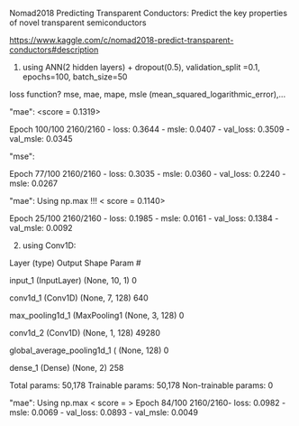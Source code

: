 Nomad2018 Predicting Transparent Conductors: Predict the key properties of novel transparent semiconductors

https://www.kaggle.com/c/nomad2018-predict-transparent-conductors#description

1) using ANN(2 hidden layers) + dropout(0.5), validation_split =0.1, epochs=100, batch_size=50

loss function? mse, mae, mape, msle (mean_squared_logarithmic_error),...

"mae": <score = 0.1319>

Epoch 100/100
2160/2160 - loss: 0.3644 - msle: 0.0407 - val_loss: 0.3509 - val_msle: 0.0345

"mse":

Epoch 77/100
2160/2160 - loss: 0.3035 - msle: 0.0360 - val_loss: 0.2240 - msle: 0.0267

"mae": Using np.max !!! < score = 0.1140>

Epoch 25/100
2160/2160 - loss: 0.1985 - msle: 0.0161 - val_loss: 0.1384 - val_msle: 0.0092

2) using Conv1D:

Layer (type)                 Output Shape              Param #   

input_1 (InputLayer)         (None, 10, 1)             0         

conv1d_1 (Conv1D)            (None, 7, 128)            640       

max_pooling1d_1 (MaxPooling1 (None, 3, 128)            0         

conv1d_2 (Conv1D)            (None, 1, 128)            49280     

global_average_pooling1d_1 ( (None, 128)               0         

dense_1 (Dense)              (None, 2)                 258       

Total params: 50,178
Trainable params: 50,178
Non-trainable params: 0

"mae": Using np.max < score = >
Epoch 84/100
2160/2160- loss: 0.0982 - msle: 0.0069 - val_loss: 0.0893 - val_msle: 0.0049
